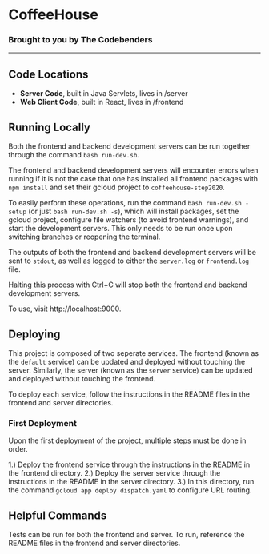 # CoffeeHouse
### Brought to you by The Codebenders
***


## Code Locations
* **Server Code**, built in Java Servlets, lives in /server
* **Web Client Code**, built in React, lives in /frontend


## Running Locally
Both the frontend and backend development servers can be run together
through the command `bash run-dev.sh`.

The frontend and backend development servers will encounter errors when running
if it is not the case that one has installed all frontend packages with
`npm install` and set their gcloud project to `coffeehouse-step2020`.

To easily perform these operations, run the command `bash run-dev.sh -setup`
(or just `bash run-dev.sh -s`), which will install packages, set the gcloud
project, configure file watchers (to avoid frontend warnings), and start the
development servers. This only needs to be run once upon switching branches
or reopening the terminal.

The outputs of both the frontend and backend development servers will be
sent to `stdout`, as well as logged to either the `server.log` or `frontend.log`
file.

Halting this process with Ctrl+C will stop both the frontend and backend
development servers.

To use, visit http://localhost:9000.


## Deploying
This project is composed of two seperate services. The frontend (known as the `default` service)
can be updated and deployed without touching the server. Similarly, the server
(known as the `server` service) can be updated and deployed without touching the frontend.

To deploy each service, follow the instructions in the README files in the frontend and server
directories.

### First Deployment
Upon the first deployment of the project, multiple steps must be done in order.

1.) Deploy the frontend service through the instructions in the README in the frontend directory.
2.) Deploy the server service through the instructions in the README in the server directory.
3.) In this directory, run the command `gcloud app deploy dispatch.yaml` to configure URL routing.


## Helpful Commands
Tests can be run for both the frontend and server. To run, reference the README files in the frontend
and server directories.
